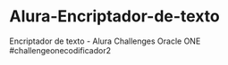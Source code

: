 # Alura-Encriptador-de-texto
Encriptador de texto - Alura Challenges Oracle ONE
#challengeonecodificador2
